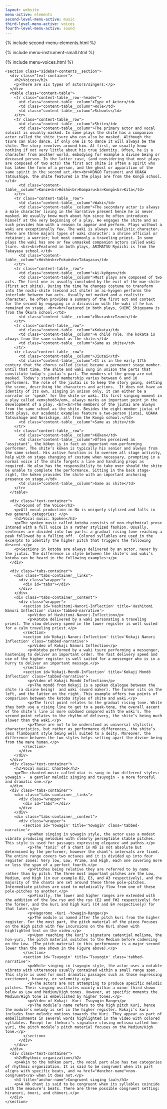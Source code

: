 ```yaml
---
layout: website
menu-active: elements
second-level-menu-active: music
third-level-menu-active: voices
fourth-level-menu-active: sound
---
```


{% include second-menu-elements.html %}

{% include menu-instrument-small.html %}


<main class="page-content">

  <div class="wrapper sidebar-contents">
    <aside class="sidebar-contents__table">
      {% include menu-voices.html %}
    </aside> 
  
    <section class="sidebar-contents__section">
      <div class="text-container">
        <h2>Voices</h2>
        <p>There are six types of actors/singers:</p>
      </div>
      <table class="content-table">
        <tr class="content-table__row--header">
          <td class="content-table__column">Type of Actor</td>
          <td class="content-table__column">Role</td>
          <td class="content-table__column">Schools</td>
        </tr>
        <tr class="content-table__row">
          <td class="content-table__column">Shite</td>
          <td class="content-table__column">The primary actor and vocal soloist is usually masked. In some plays the shite has a companion actor called the shite tsure who can also be masked. Although the tsure can also dance, if only one is to dance it will always be the shite. The story revolves around him. At first, we usually know nothing if not very little about his true identity. Often, he is a character from another world, embodying for example a divine being or deceased person. In the latter case, (and considering that most plays are composed of two acts) the first act shite is often a spirit who has taken the form of a person, and the ghost or apparition of the same spirit in the second act.<br><br>KONGŌ Tatsunori and UDAKA Tatsushige, the shite featured in the plays are from the Kongō school.</td>
          <td class="content-table__column">Kanze<br>Hōshō<br>Komparu<br>Kongō<br>Kita</td>
        </tr>
        <tr class="content-table__row">
          <td class="content-table__column">Waki</td>
          <td class="content-table__column">The secondary actor is always a male character living in the narrative present hence he is never masked. We usually know much about him since he often introduces himself at the very beginning of a play. He engages the shite and as such provides him with a reason to appear and perform. Plays without a waki are exceptionally few. The waki is always a realistic character. There are three majors types of waki character: a shrine official or retainer; a warrior; but most commonly a traveling priest. In some plays the waki has one or few unmasked companion actors called waki tsure. <br><br>Featured in both plays, ARIMATSU Ryōichi is from the Takayasu school.</td>
          <td class="content-table__column">Hōshō<br>Fukuō<br>Takayasu</td>
        </tr>
        <tr class="content-table__row">
          <td class="content-table__column">Ai-kyōgen</td>
          <td class="content-table__column">Most plays are composed of two acts. The first one is usually concluded by the exit of the mae-shite (first act shite). During the time he changes costume to transform into the nochi-shite (second act shite) an ai-kyōgen performs the interlude between two acts. Usually not masked and a realistic character, he often provides a summary of the first act and context for the second by engaging in a discussion with the waki if he has remained on stage. <br><br>Featured in both plays, SHIME Shigeyama is from the Ōkura school.</td>
          <td class="content-table__column">Ōkura<br>Izumi</td>
        </tr>
        <tr class="content-table__row">
          <td class="content-table__column">Kokata</td>
          <td class="content-table__column">A child role. The kokata is always from the same school as the shite.</td>
          <td class="content-table__column">Same as shite</td>
        </tr>
        <tr class="content-table__row">
          <td class="content-table__column">Jiutai</td>
          <td class="content-table__column">It is in the early 17th century that the chorus called jiutai became a permanent stage member. Until that time, the shite and waki sung in unison the parts that constitute today's jiutai's part. The members of the group are not masked. Today's standard membership varies between 6 and 10 performers. The role of the jiutai is to keep the story going, setting the scene, describing the characters and actions.  It does not have an identity of its own, singing in unison only, it can either be a narrator or ‘speak’ for the shite or waki. Its first singing moment in a play called <em>shodō</em>, always marks an important point in the development of a play. <br><br>The members of the jiutai are always from the same school as the shite. Besides the eight-member jiutai of both plays, our academic examples feature a two-person jiutai, UDAKA Tatsushige and Norishige, all from the Kongō school.</td>
          <td class="content-table__column">Same as shite</td>
        </tr>
        <tr class="content-table__row">
          <td class="content-table__column">Kōken</td>
          <td class="content-table__column">Often perceived as ‘assistant’, the kōken is in fact an important non-performing performer. The shite’s kōken is typically his senior and always from the same school. His active function is to oversee all stage activity, help with on stage changing of costume when necessary, prompting in a normal voice if the shite forgets a line and handling props as required. He also has the responsibility to take over should the shite be unable to complete the performance. Sitting in the back stage-right, the kōken provides the shite with an important anchoring presence on stage.</td>
          <td class="content-table__column">Same as shite</td>
        </tr>
      </table>
    
      <div class="text-container">
        <h2>Sound of the Voice</h2>
        <p>All vocal production in Nō is uniquely stylized and falls in two general categories: </p>
        <h3>Vocal music: Spoken</h3>
        <p>The spoken music called kotoba consists of non-rhythmical prose intoned with a full voice in a rather stylized fashion. Usually, sentences are divided into two parts: a gradual rising tone reaching a peak followed by a falling off.  Colored syllables are used in the excerpts to identify the higher pitch that triggers the following descent.</p> 
        <p>Sections in kotoba are always delivered by an actor, never by the jiutai. The difference in style between the shite's and waki's kotoba can be heard in the following examples:</p>
      </div>
    
      <div class="tabs-container">
        <div class="tabs-container__links">
          <div class="wrapper">
            <div id="tabs"></div>
          </div>
        </div>
        <div class="tabs-container__content">
          <div class="wrapper">
            <section id='Hashitomi-Nanori-Inflection' title='Hashitomi Nanori Inflection' class='tabbed-narrative'>
              <p>Video of Hashitomi-Nanori-Inflection</p>
              <p>Kotoba delivered by a waki personating a traveling priest. The slow delivery speed in the lower register is well suited for a calm traveling priest.</p>
            </section>
            <section id='Kokaji-Nanori-Inflection' title='Kokaji Nanori Inflection' class='tabbed-narrative'>
              <p>Video of Kokaji Nanori Inflection</p>
              <p>Kotoba performed by a waki tsure performing a messenger, hastening to deliver an important order. The fast delivery speed and use of the higher register is well suited for a messenger who is in a hurry to deliver an important message.</p>
            </section>
            <section id='Kokaji-Mondō-Inflection' title='Kokaji Mondō Inflection' class='tabbed-narrative'>
              <p>Video of Kokaji Mondō Inflection</p>
              <p>The mondō from Kokaji is a spoken dialogue between the  shite (a divine being)  and waki (sword maker). The former sits on the left, and the latter on the right. This example offers two points of comparison between the kotoba styles of shite and waki.</p>
              <p>The first point relates to the gradual rising tone. While they both use a rising line to get to a peak-tone, the overall ascent of the shite’s line is more subdued compared with the waki’s. The second point relates to the rhythm of delivery, the shite’s being much slower than the waki.</p>
              <p>These are not to be understood as universal stylistic characteristics, but rather as performance differences, the shite’s less flamboyant style being well suited to a deity. Moreover, the difference between the two styles helps setting apart the divine being from the mere human.</p>
            </section>
          </div>
        </div>
      </div>
      <div class="text-container">
        <h3>Vocal music: Chanted</h3>
        <p>The chanted music called utai is sung in two different styles: yowagin -  a gentler melodic singing and tsuyogin - a more forceful and dramatic one.</p>
      </div>
      <div class="tabs-container">
        <div class="tabs-container__links">
          <div class="wrapper">
            <div id="tabs"></div>
          </div>
        </div>
        <div class="tabs-container__content">
          <div class="wrapper">
            <section id='Yowagin' title='Yowagin' class='tabbed-narrative'>
              <p>When singing in yowagin style, the actor uses a modest vibrato producing melodies with clearly perceptible stable pitches. This style is used for passages expressing elegance and pathos.</p>
              <p>The ‘tonic’ of a chant in Nō is not absolute but determined by the performer, however the chant’s intervals are fixed. The entire range covers two octaves and it is divided up into four register zones: Very low, Low, Prime, and High, each one covering more or less the span of a perfect fourth.</p>
              <p>Pitches being relative they are referred to by name rather than by pitch. The three most important pitches are the Low, Medium, and High (in our example B2, E3, and A3 respectively), and the majority of the chants are set around these three pole-pitches. Intermediate pitches are used to melodically flow from one of these pole-pitches to another.</p>
              <p>Finally, the lower and higher ranges are extended with the addition of the low ryo and the ryo (E2 and F#2 respectively) for the former, and the kuri and high kuri (C4 and E4 respectively) for that later.</p>
              <p>Hagoromo -Kuri -Yowagin-Range</p>
              <p>The module is named after the pitch kuri from the higher register. For the most part, the pitch material of the piece focuses on the High pitch with few incursions on the Kuri shown with highlighted text on the video.</p>
              <p>Upon reaching the kuri’s signature cadential melisma, the hon-yuri, the pitch material switches to the Medium before cadencing on the Low. (The pitch material in this performance is a major second lower than the one shown in the Figure above).</p>
            </section>
            <section id='Tsuyogin' title='Tsuyogin' class='tabbed-narrative'>
              <p>While singing in tsuyogin style, the actor uses a notable vibrato with utterances usually contained within a small range span. This style is used for most dramatic passages such as those expressing excitement, bravery, or solemnity.</p>
              <p>The actors are not attempting to produce specific melodic pitches. Their singing oscillates mainly within a minor third shown below as Low and Medium/High tones. However, at specific moments the Medium/High tone is embellished by higher tones.</p>
              <p>Video of Kokaji -Kuri -Tsuyogin-Range</p>
              <p>The module’s name refers to the high pitch Kuri, hence the module’s melody is set in the higher register. Kokaji’s kuri includes four melodic motions towards the Kuri. They appear as part of embellishments in several words highlighted in the video with colored syllables. Except for thekuri’s signature closing melisma called hon-yuri, the pitch module’s pitch material focuses on the Medium/High tone.</p>
            </section>
          </div>
        </div>
      </div>
      <div class="text-container">
        <h2>Rhythmic organization</h2>
        <p>Akin to the nohkan part, the vocal part also has two categories of rhythmic organization. It is said to be congruent when its part aligns with specific beats, and <a href="#anchor-name">non-congruent</a> when it does not.</p>
        <h3 title="anchor-name">Congruent singing (au)</h3>
        <p>A Nō chant is said to be congruent when its syllables coincide with the measure’s beats. There are three possible congruent setting: hiranori, ōnori, and chūnori.</p>
      </div>
    </section>
  </div>
</main>